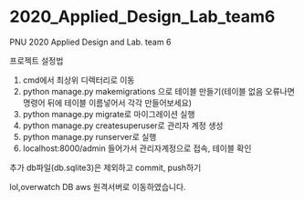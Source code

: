 # 2020_Applied_Design_Lab_team6
PNU 2020 Applied Design and Lab. team 6 



프로젝트 설정법
 1. cmd에서 최상위 디렉터리로 이동
 2. python manage.py makemigrations 으로 테이블 만들기(테이블 없음 오류나면 명령어 뒤에 테이블 이름넣어서 각각 만들어보세요)
 3. python manage.py migrate로 마이그레이션 실행
 4. python manage.py createsuperuser로 관리자 계정 생성
 5. python manage.py runserver로 실행
 6. localhost:8000/admin 들어가서 관리자계정으로 접속, 테이블 확인
 

추가 db파일(db.sqlite3)은 제외하고 commit, push하기

lol,overwatch DB aws 원격서버로 이동하였습니다.